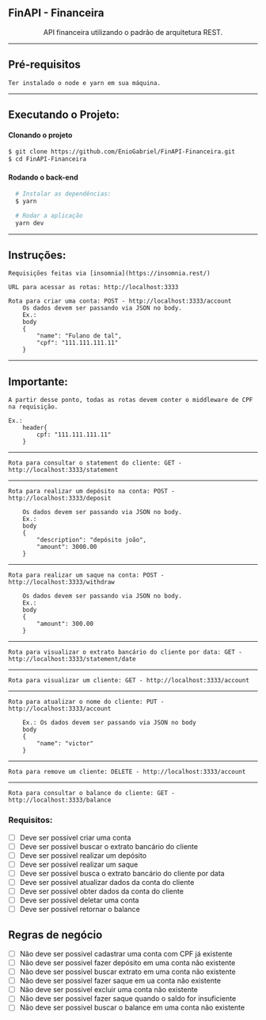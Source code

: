 ## FinAPI - Financeira

<p align="center"> 
API financeira utilizando o padrão de arquitetura REST.
</p>

---

## Pré-requisitos

    Ter instalado o node e yarn em sua máquina.

---

## Executando o Projeto:

#### Clonando o projeto

```sh
$ git clone https://github.com/EnioGabriel/FinAPI-Financeira.git
$ cd FinAPI-Financeira
```

#### Rodando o back-end

```sh
  # Instalar as dependências:
  $ yarn

  # Rodar a aplicação
  yarn dev
```

---

## Instruções:

    Requisições feitas via [insomnia](https://insomnia.rest/)

    URL para acessar as rotas: http://localhost:3333

    Rota para criar uma conta: POST - http://localhost:3333/account
        Os dados devem ser passando via JSON no body.
        Ex.:
        body
        {
            "name": "Fulano de tal",
            "cpf": "111.111.111.11"
        }

---

## Importante:

    A partir desse ponto, todas as rotas devem conter o middleware de CPF na requisição.

    Ex.:
        header{
            cpf: "111.111.111.11"
        }

---

    Rota para consultar o statement do cliente: GET - http://localhost:3333/statement

---

    Rota para realizar um depósito na conta: POST - http://localhost:3333/deposit

        Os dados devem ser passando via JSON no body.
        Ex.:
        body
        {
            "description": "depósito joão",
            "amount": 3000.00
        }

---

    Rota para realizar um saque na conta: POST - http://localhost:3333/withdraw

        Os dados devem ser passando via JSON no body.
        Ex.:
        body
        {
            "amount": 300.00
        }

---

    Rota para visualizar o extrato bancário do cliente por data: GET - http://localhost:3333/statement/date

---

    Rota para visualizar um cliente: GET - http://localhost:3333/account

---

    Rota para atualizar o nome do cliente: PUT - http://localhost:3333/account

        Ex.: Os dados devem ser passando via JSON no body
        body
        {
            "name": "victor"
        }

---

    Rota para remove um cliente: DELETE - http://localhost:3333/account

---

    Rota para consultar o balance do cliente: GET - http://localhost:3333/balance

### Requisitos:

- [ ] Deve ser possivel criar uma conta
- [ ] Deve ser possivel buscar o extrato bancário do cliente
- [ ] Deve ser possivel realizar um depósito
- [ ] Deve ser possivel realizar um saque
- [ ] Deve ser possivel busca o extrato bancário do cliente por data
- [ ] Deve ser possivel atualizar dados da conta do cliente
- [ ] Deve ser possivel obter dados da conta do cliente
- [ ] Deve ser possivel deletar uma conta
- [ ] Deve ser possivel retornar o balance

## Regras de negócio

- [ ] Não deve ser possivel cadastrar uma conta com CPF já existente
- [ ] Não deve ser possivel fazer depósito em uma conta não existente
- [ ] Não deve ser possivel buscar extrato em uma conta não existente
- [ ] Não deve ser possivel fazer saque em ua conta não existente
- [ ] Não deve ser possivel excluir uma conta não existente
- [ ] Não deve ser possivel fazer saque quando o saldo for insuficiente
- [ ] Não deve ser possivel buscar o balance em uma conta não existente
